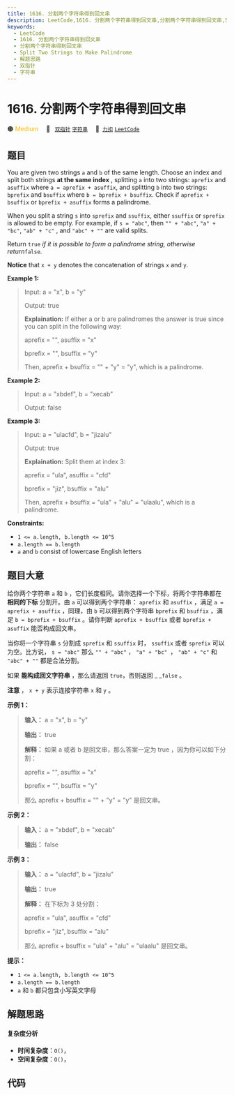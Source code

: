 ```yaml
---
title: 1616. 分割两个字符串得到回文串
description: LeetCode,1616. 分割两个字符串得到回文串,分割两个字符串得到回文串,Split Two Strings to Make Palindrome,解题思路,双指针,字符串
keywords:
  - LeetCode
  - 1616. 分割两个字符串得到回文串
  - 分割两个字符串得到回文串
  - Split Two Strings to Make Palindrome
  - 解题思路
  - 双指针
  - 字符串
---
```


# 1616. 分割两个字符串得到回文串

🟠 <font color=#ffb800>Medium</font>&emsp; 🔖&ensp; [`双指针`](/tag/two-pointers.md) [`字符串`](/tag/string.md)&emsp; 🔗&ensp;[`力扣`](https://leetcode.cn/problems/split-two-strings-to-make-palindrome) [`LeetCode`](https://leetcode.com/problems/split-two-strings-to-make-palindrome)

## 题目

You are given two strings `a` and `b` of the same length. Choose an index and
split both strings **at the same index** , splitting `a` into two strings:
`aprefix` and `asuffix` where `a = aprefix + asuffix`, and splitting `b` into
two strings: `bprefix` and `bsuffix` where `b = bprefix + bsuffix`. Check if
`aprefix + bsuffix` or `bprefix + asuffix` forms a palindrome.

When you split a string `s` into `sprefix` and `ssuffix`, either `ssuffix` or
`sprefix` is allowed to be empty. For example, if `s = "abc"`, then `"" +
"abc"`, `"a" + "bc"`, `"ab" + "c"` , and `"abc" + ""` are valid splits.

Return `true` _if it is possible to form_ _a palindrome string, otherwise
return_`false`.

**Notice** that `x + y` denotes the concatenation of strings `x` and `y`.



**Example 1:**

> Input: a = "x", b = "y"
> 
> Output: true
> 
> **Explaination:** If either a or b are palindromes the answer is true since you can split in the following way:
> 
> aprefix = "", asuffix = "x"
> 
> bprefix = "", bsuffix = "y"
> 
> Then, aprefix + bsuffix = "" + "y" = "y", which is a palindrome.

**Example 2:**

> Input: a = "xbdef", b = "xecab"
> 
> Output: false

**Example 3:**

> Input: a = "ulacfd", b = "jizalu"
> 
> Output: true
> 
> **Explaination:** Split them at index 3:
> 
> aprefix = "ula", asuffix = "cfd"
> 
> bprefix = "jiz", bsuffix = "alu"
> 
> Then, aprefix + bsuffix = "ula" + "alu" = "ulaalu", which is a palindrome.

**Constraints:**

  * `1 <= a.length, b.length <= 10^5`
  * `a.length == b.length`
  * `a` and `b` consist of lowercase English letters


## 题目大意

给你两个字符串 `a` 和 `b` ，它们长度相同。请你选择一个下标，将两个字符串都在 **相同的下标** 分割开。由 `a` 可以得到两个字符串：
`aprefix` 和 `asuffix` ，满足 `a = aprefix + asuffix` ，同理，由 `b` 可以得到两个字符串
`bprefix` 和 `bsuffix` ，满足 `b = bprefix + bsuffix` 。请你判断 `aprefix + bsuffix` 或者
`bprefix + asuffix` 能否构成回文串。

当你将一个字符串 `s` 分割成 `sprefix` 和 `ssuffix` 时， `ssuffix` 或者 `sprefix` 可以为空。比方说， `s
= "abc"` 那么 `"" + "abc"` ， `"a" + "bc" `， `"ab" + "c"` 和 `"abc" + ""` 都是合法分割。

如果 **能构成回文字符串** ，那么请返回 `true`，否则返回 _ _`false` 。

**注意** ， `x + y` 表示连接字符串 `x` 和 `y` 。



**示例 1：**

> 
> 
> 
> 
> 
> **输入：** a = "x", b = "y"
> 
> **输出：** true
> 
> **解释：** 如果 a 或者 b 是回文串，那么答案一定为 true ，因为你可以如下分割：
> 
> aprefix = "", asuffix = "x"
> 
> bprefix = "", bsuffix = "y"
> 
> 那么 aprefix + bsuffix = "" + "y" = "y" 是回文串。
> 
> 

**示例 2：**

> 
> 
> 
> 
> 
> **输入：** a = "xbdef", b = "xecab"
> 
> **输出：** false
> 
> 

**示例 3：**

> 
> 
> 
> 
> 
> **输入：** a = "ulacfd", b = "jizalu"
> 
> **输出：** true
> 
> **解释：** 在下标为 3 处分割：
> 
> aprefix = "ula", asuffix = "cfd"
> 
> bprefix = "jiz", bsuffix = "alu"
> 
> 那么 aprefix + bsuffix = "ula" + "alu" = "ulaalu" 是回文串。



**提示：**

  * `1 <= a.length, b.length <= 10^5`
  * `a.length == b.length`
  * `a` 和 `b` 都只包含小写英文字母


## 解题思路

#### 复杂度分析

- **时间复杂度**：`O()`，
- **空间复杂度**：`O()`，

## 代码

```javascript

```